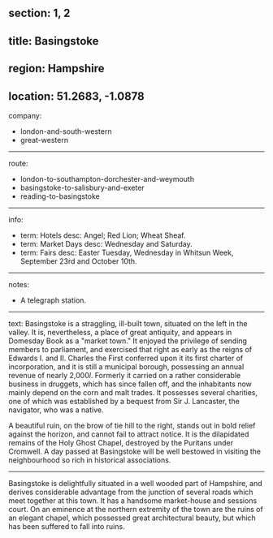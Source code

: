 ﻿section: 1, 2
----
title: Basingstoke
----
region: Hampshire
----
location: 51.2683, -1.0878
----
company:
- london-and-south-western
- great-western
----
route:
- london-to-southampton-dorchester-and-weymouth
- basingstoke-to-salisbury-and-exeter
- reading-to-basingstoke
----
info:
- term: Hotels
  desc: Angel; Red Lion; Wheat Sheaf.
- term: Market Days
  desc: Wednesday and Saturday.
- term: Fairs
  desc: Easter Tuesday, Wednesday in Whitsun Week, September 23rd and October 10th.
----
notes:
- A telegraph station.
----
text: Basingstoke is a straggling, ill-built town, situated on the left in the valley. It is, nevertheless, a place of great antiquity, and appears in Domesday Book as a "market town." It enjoyed the privilege of sending members to parliament, and exercised that right as early as the reigns of Edwards I. and II. Charles the First conferred upon it its first charter of incorporation, and it is still a municipal borough, possessing an annual revenue of nearly 2,000*l*. Formerly it carried on a rather considerable business in druggets, which has since fallen off, and the inhabitants now mainly depend on the corn and malt trades. It possesses several charities, one of which was established by a bequest from Sir J. Lancaster, the navigator, who was a native.

A beautiful ruin, on the brow of tie hill to the right, stands out in bold relief against the horizon, and cannot fail to attract notice. It is the dilapidated remains of the Holy Ghost Chapel, destroyed by the Puritans under Cromwell. A day passed at Basingstoke will be well bestowed in visiting the neighbourhood so rich in historical associations.

* * *

Basingstoke is delightfully situated in a well wooded part of Hampshire, and derives considerable advantage from the junction of several roads which meet together at this town. It has a handsome market-house and sessions court. On an eminence at the northern extremity of the town are the ruins of an elegant chapel, which possessed great architectural beauty, but which has been suffered to fall into ruins.
